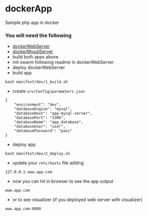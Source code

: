 # dockerApp
Sample php app in docker

### You will need the following
- [dockerWebServer](https://github.com/lukasztecza/dockerWebServerAndVisualizer)
- [dockerMysqlServer](https://github.com/lukasztecza/dockerMysqlServer)
- build both apps above
- init swarm following readme in dockerWebServer
- deploy dockerWebServer
- build app
```
bash manifest/dev/1_build.sh
```
- create `srv/Config/parameters.json`
```
{
    "environment": "dev",
    "databaseEngine": "mysql",
    "databaseHost": "app-mysql-server",
    "databasePort": "3306",
    "databaseName": "app_database",
    "databaseUser": "user",
    "databasePassword": "pass"
}
```
- deploy app

```
bash manifest/dev/2_deploy.sh
```
- update your `/etc/hosts` file adding
```
127.0.0.1 www.app.com
```
- now you can hit in browser to see the app output
```
www.app.com
```
- or to see visualizer (if you deployed web server with visualizer)
```
www.app.com:8080
```
